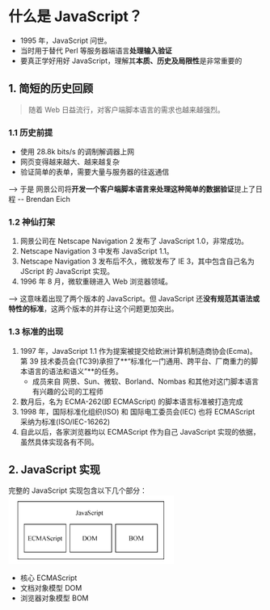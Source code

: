 <!--
 * @Author: East
 * @Date: 2022-01-13 17:10:23
 * @LastEditTime: 2022-01-17 21:36:31
 * @LastEditors: Please set LastEditors
 * @Description: 1. js 历史回顾
                 2. js 是什么
                 3. js 与 ECMAScript 的关系
                 4. JavaScript 的不同版本
 * @FilePath: \forGreaterGood\javascript\js红宝书4\1-什么是JavaScript.md
-->

# 什么是 JavaScript？

- 1995 年，JavaScript 问世。
- 当时用于替代 Perl 等服务器端语言**处理输入验证**
- 要真正学好用好 JavaScript，理解其**本质、历史及局限性**是非常重要的

## 1. 简短的历史回顾

> 随着 Web 日益流行，对客户端脚本语言的需求也越来越强烈。

### 1.1 历史前提

- 使用 28.8k bits/s 的调制解调器上网
- 网页变得越来越大、越来越复杂
- 验证简单的表单，需要大量与服务器的往返通信

--> 于是 网景公司将**开发一个客户端脚本语言来处理这种简单的数据验证**提上了日程 -- Brendan Eich

### 1.2 神仙打架

1. 网景公司在 Netscape Navigation 2 发布了 JavaScript 1.0，非常成功。
2. Netscape Navigation 3 中发布 JavaScript 1.1。
3. Netscape Navigation 3 发布后不久，微软发布了 IE 3，其中包含自己名为 JScript 的 JavaScript 实现。
4. 1996 年 8 月，微软重磅进入 Web 浏览器领域。

--> 这意味着出现了两个版本的 JavaScript。但 JavaScript 还**没有规范其语法或特性的标准**，这两个版本的并存让这个问题更加突出。

### 1.3 标准的出现

1. 1997 年，JavaScript 1.1 作为提案被提交给欧洲计算机制造商协会(Ecma)。第 39 技术委员会(TC39)承担了**“标准化一门通用、跨平台、厂商重力的脚本语言的语法和语义”**的任务。
   - 成员来自 网景、Sun、微软、Borland、Nombas 和其他对这门脚本语言有兴趣的公司的工程师
2. 数月后，名为 ECMA-262(即 ECMAScript) 的脚本语言标准被打造完成
3. 1998 年，国际标准化组织(ISO) 和 国际电工委员会(IEC) 也将 ECMAScript 采纳为标准(ISO/IEC-16262)
4. 自此以后，各家浏览器均以 ECMAScript 作为自己 JavaScript 实现的依据，虽然具体实现各有不同。

## 2. JavaScript 实现

完整的 JavaScript 实现包含以下几个部分：![JavaScript 组成部分](imgs/1-js组成部分.png)

- 核心 ECMAScript
- 文档对象模型 DOM
- 浏览器对象模型 BOM

